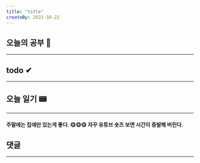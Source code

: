```yaml
---
title: "title"
createBy: 2022-10-22
---
```

## 오늘의 공부 🎉
---
### 
## todo ✔
---
### 

## 오늘 일기 📟
---
#### 주말에는 집에만 있는게 좋다. 😋😋😋 자꾸 유튜브 숏츠 보면 시간이 증발해 버린다.
## 댓글
---

<Comment />